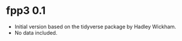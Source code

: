 # fpp3 0.1

 * Initial version based on the tidyverse package by Hadley Wickham.
 * No data included.
